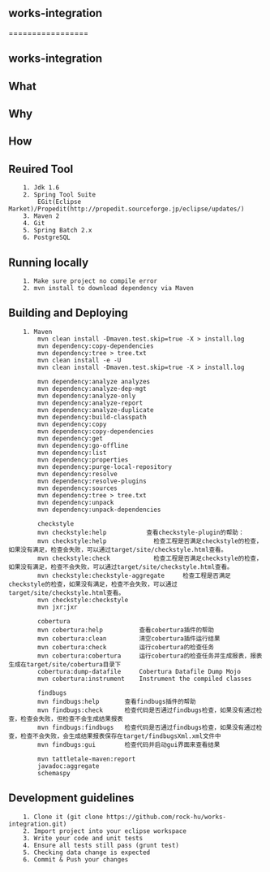 ## works-integration
=================

## works-integration

## What
	
## Why
	

## How

## Reuired Tool
		1. Jdk 1.6
		2. Spring Tool Suite
			EGit(Eclipse Market)/Propedit(http://propedit.sourceforge.jp/eclipse/updates/)
		3. Maven 2
		4. Git
		5. Spring Batch 2.x
		6. PostgreSQL
		
##	Running locally
		1. Make sure project no compile error
		2. mvn install to download dependency via Maven

##	Building and Deploying
		1. Maven
			mvn clean install -Dmaven.test.skip=true -X > install.log
			mvn dependency:copy-dependencies
			mvn dependency:tree > tree.txt
			mvn clean install -e -U
			mvn clean install -Dmaven.test.skip=true -X > install.log

			mvn dependency:analyze analyzes
			mvn dependency:analyze-dep-mgt
			mvn dependency:analyze-only
			mvn dependency:analyze-report
			mvn dependency:analyze-duplicate
			mvn dependency:build-classpath
			mvn dependency:copy
			mvn dependency:copy-dependencies
			mvn dependency:get
			mvn dependency:go-offline
			mvn dependency:list
			mvn dependency:properties
			mvn dependency:purge-local-repository
			mvn dependency:resolve
			mvn dependency:resolve-plugins
			mvn dependency:sources
			mvn dependency:tree > tree.txt
			mvn dependency:unpack
			mvn dependency:unpack-dependencies
			
			checkstyle
			mvn checkstyle:help           查看checkstyle-plugin的帮助：
			mvn checkstyle:help			    检查工程是否满足checkstyle的检查，如果没有满足，检查会失败，可以通过target/site/checkstyle.html查看。
			mvn checkstyle:check		    检查工程是否满足checkstyle的检查，如果没有满足，检查不会失败，可以通过target/site/checkstyle.html查看。
			mvn checkstyle:checkstyle-aggregate		检查工程是否满足checkstyle的检查，如果没有满足，检查不会失败，可以通过target/site/checkstyle.html查看。
			mvn checkstyle:checkstyle
			mvn jxr:jxr
			
			cobertura
			mvn cobertura:help          查看cobertura插件的帮助  
			mvn cobertura:clean         清空cobertura插件运行结果  
			mvn cobertura:check         运行cobertura的检查任务  
			mvn cobertura:cobertura     运行cobertura的检查任务并生成报表，报表生成在target/site/cobertura目录下  
			cobertura:dump-datafile     Cobertura Datafile Dump Mojo  
			mvn cobertura:instrument    Instrument the compiled classes
			
			findbugs
			mvn findbugs:help       查看findbugs插件的帮助  
			mvn findbugs:check      检查代码是否通过findbugs检查，如果没有通过检查，检查会失败，但检查不会生成结果报表  
			mvn findbugs:findbugs   检查代码是否通过findbugs检查，如果没有通过检查，检查不会失败，会生成结果报表保存在target/findbugsXml.xml文件中  
			mvn findbugs:gui        检查代码并启动gui界面来查看结果
			
			mvn tattletale-maven:report
			javadoc:aggregate 
			schemaspy			
								
##	Development guidelines
		1. Clone it (git clone https://github.com/rock-hu/works-integration.git)
		2. Import project into your eclipse workspace
		3. Write your code and unit tests
		4. Ensure all tests still pass (grunt test)
		5. Checking data change is expected
		6. Commit & Push your changes			